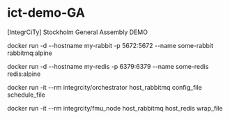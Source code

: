 # ict-demo-GA
[IntegrCiTy] Stockholm General Assembly DEMO

docker run -d --hostname my-rabbit -p 5672:5672 --name some-rabbit rabbitmq:alpine

docker run -d --hostname my-redis -p 6379:6379 --name some-redis redis:alpine

docker run -it --rm integrcity/orchestrator host_rabbitmq config_file schedule_file

docker run -it --rm integrcity/fmu_node host_rabbitmq host_redis wrap_file
